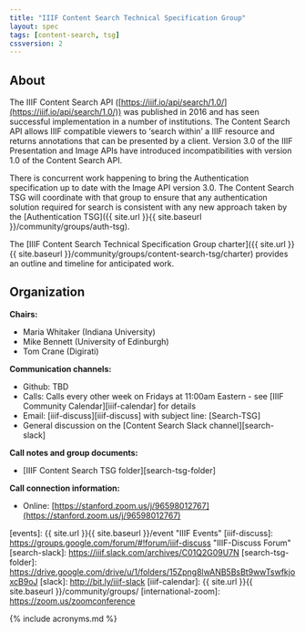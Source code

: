 ```yaml
---
title: "IIIF Content Search Technical Specification Group"
layout: spec
tags: [content-search, tsg]
cssversion: 2
---
```


## About

The IIIF Content Search API ([https://iiif.io/api/search/1.0/](https://iiif.io/api/search/1.0/)) was published in 2016 and has seen successful implementation in a number of institutions. The Content Search API allows IIIF compatible viewers to ‘search within’ a IIIF resource and returns annotations that can be presented by a client. Version 3.0 of the IIIF Presentation and Image APIs have introduced incompatibilities with version 1.0 of the Content Search API. 

There is concurrent work happening to bring the Authentication specification up to date with the Image API version 3.0. The Content Search TSG will coordinate with that group to ensure that any authentication solution required for search is consistent with any new approach taken by the [Authentication TSG]({{ site.url }}{{ site.baseurl }}/community/groups/auth-tsg).

The [IIIF Content Search Technical Specification Group charter]({{ site.url }}{{ site.baseurl }}/community/groups/content-search-tsg/charter) provides an outline and timeline for anticipated work.

## Organization

**Chairs:**
* Maria Whitaker (Indiana University)
* Mike Bennett (University of Edinburgh)
* Tom Crane (Digirati)

**Communication channels:**
* Github: TBD
* Calls: Calls every other week on Fridays at 11:00am Eastern - see [IIIF Community Calendar][iiif-calendar] for details
* Email: [iiif-discuss][iiif-discuss] with subject line: \[Search-TSG\]
* General discussion on the [Content Search Slack channel][search-slack]

**Call notes and group documents:**
  * [IIIF Content Search TSG folder][search-tsg-folder]

**Call connection information:**
* Online: [https://stanford.zoom.us/j/96598012767](https://stanford.zoom.us/j/96598012767)

[events]: {{ site.url }}{{ site.baseurl }}/event "IIIF Events"
[iiif-discuss]: https://groups.google.com/forum/#!forum/iiif-discuss "IIIF-Discuss Forum"
[search-slack]: https://iiif.slack.com/archives/C01Q2G09U7N
[search-tsg-folder]: https://drive.google.com/drive/u/1/folders/15Zpng8lwANB5BsBt9wwTswfkjoxcB9oJ
[slack]: http://bit.ly/iiif-slack
[iiif-calendar]: {{ site.url }}{{ site.baseurl }}/community/groups/
[international-zoom]: https://zoom.us/zoomconference


{% include acronyms.md %}

